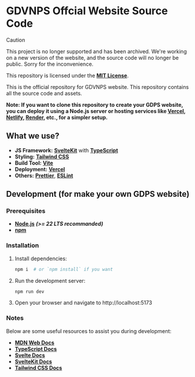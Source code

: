 # GDVNPS Offcial Website Source Code

> [!CAUTION]
> This project is no longer supported and has been archived.
> We're working on a new version of the website, and the source code will no longer be public. Sorry for the inconvenience.

This repository is licensed under the **[MIT License](LICENSE)**.

This is the official repository for GDVNPS website. This repository contains all the source code and assets.

**Note: If you want to clone this repository to create your GDPS website, you can deploy it using a Node.js server or hosting services like **[Vercel](https://vercel.com/)**, **[Netlify](https://www.netlify.com/)**, **[Render](https://render.com/)**, etc., for a simpler setup.**

## What we use?

- **JS Framework:** **[SvelteKit](https://svelte.dev/docs/kit)** with **[TypeScript](https://www.typescriptlang.org/)**
- **Styling:** **[Tailwind CSS](https://tailwindcss.com/)**
- **Build Tool:** **[Vite](https://vite.dev/)**
- **Deployment:** **[Vercel](https://vercel.com/)**
- **Others:** **[Prettier](https://prettier.io/)**, **[ESLint](https://eslint.org/)**
## Development (for make your own GDPS website)

### Prerequisites

- **[Node.js](https://nodejs.org/)** **_(>= 22 LTS recommanded)_**
- **[npm](https://www.npmjs.com/)**

### Installation

1. Install dependencies:

   ```sh
   npm i  # or `npm install` if you want
   ```

2. Run the development server:

   ```sh
   npm run dev
   ```

3. Open your browser and navigate to http://localhost:5173

### Notes

Below are some useful resources to assist you during development:

- **[MDN Web Docs](https://developer.mozilla.org/)**
- **[TypeScript Docs](https://www.typescriptlang.org/docs/)**
- **[Svelte Docs](https://svelte.dev/)**
- **[SvelteKit Docs](https://svelte.dev/docs/kit)**
- **[Tailwind CSS Docs](https://tailwindcss.com/docs/)**
